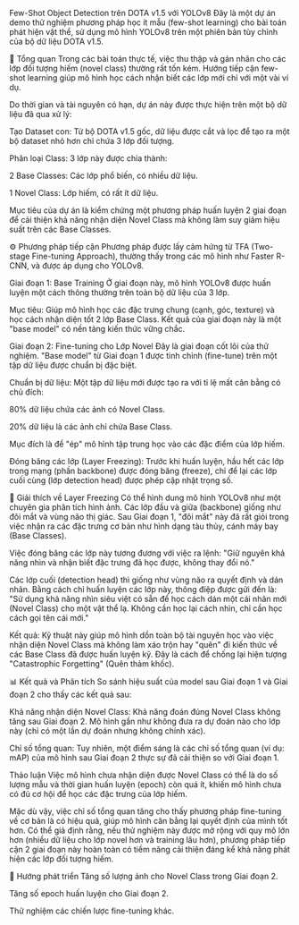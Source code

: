 Few-Shot Object Detection trên DOTA v1.5 với YOLOv8
Đây là một dự án demo thử nghiệm phương pháp học ít mẫu (few-shot learning) cho bài toán phát hiện vật thể, sử dụng mô hình YOLOv8 trên một phiên bản tùy chỉnh của bộ dữ liệu DOTA v1.5.

📝 Tổng quan
Trong các bài toán thực tế, việc thu thập và gán nhãn cho các lớp đối tượng hiếm (novel class) thường rất tốn kém. Hướng tiếp cận few-shot learning giúp mô hình học cách nhận biết các lớp mới chỉ với một vài ví dụ.

Do thời gian và tài nguyên có hạn, dự án này được thực hiện trên một bộ dữ liệu đã qua xử lý:

Tạo Dataset con: Từ bộ DOTA v1.5 gốc, dữ liệu được cắt và lọc để tạo ra một bộ dataset nhỏ hơn chỉ chứa 3 lớp đối tượng.

Phân loại Class: 3 lớp này được chia thành:

2 Base Classes: Các lớp phổ biến, có nhiều dữ liệu.

1 Novel Class: Lớp hiếm, có rất ít dữ liệu.

Mục tiêu của dự án là kiểm chứng một phương pháp huấn luyện 2 giai đoạn để cải thiện khả năng nhận diện Novel Class mà không làm suy giảm hiệu suất trên các Base Classes.

⚙️ Phương pháp tiếp cận
Phương pháp được lấy cảm hứng từ TFA (Two-stage Fine-tuning Approach), thường thấy trong các mô hình như Faster R-CNN, và được áp dụng cho YOLOv8.

Giai đoạn 1: Base Training
Ở giai đoạn này, mô hình YOLOv8 được huấn luyện một cách thông thường trên toàn bộ dữ liệu của 3 lớp.

Mục tiêu: Giúp mô hình học các đặc trưng chung (cạnh, góc, texture) và học cách nhận diện tốt 2 lớp Base Class. Kết quả của giai đoạn này là một "base model" có nền tảng kiến thức vững chắc.

Giai đoạn 2: Fine-tuning cho Lớp Novel
Đây là giai đoạn cốt lõi của thử nghiệm. "Base model" từ Giai đoạn 1 được tinh chỉnh (fine-tune) trên một tập dữ liệu được chuẩn bị đặc biệt.

Chuẩn bị dữ liệu: Một tập dữ liệu mới được tạo ra với tỉ lệ mất cân bằng có chủ đích:

80% dữ liệu chứa các ảnh có Novel Class.

20% dữ liệu là các ảnh chỉ chứa Base Class.

Mục đích là để "ép" mô hình tập trung học vào các đặc điểm của lớp hiếm.

Đóng băng các lớp (Layer Freezing): Trước khi huấn luyện, hầu hết các lớp trong mạng (phần backbone) được đóng băng (freeze), chỉ để lại các lớp cuối cùng (lớp detection head) được phép cập nhật trọng số.

🧠 Giải thích về Layer Freezing
Có thể hình dung mô hình YOLOv8 như một chuyên gia phân tích hình ảnh. Các lớp đầu và giữa (backbone) giống như đôi mắt và vùng não thị giác. Sau Giai đoạn 1, "đôi mắt" này đã rất giỏi trong việc nhận ra các đặc trưng cơ bản như hình dạng tàu thủy, cánh máy bay (Base Classes).

Việc đóng băng các lớp này tương đương với việc ra lệnh: "Giữ nguyên khả năng nhìn và nhận biết đặc trưng đã học được, không thay đổi nó."

Các lớp cuối (detection head) thì giống như vùng não ra quyết định và dán nhãn. Bằng cách chỉ huấn luyện các lớp này, thông điệp được gửi đến là: "Sử dụng khả năng nhìn siêu việt có sẵn để học cách dán một cái nhãn mới (Novel Class) cho một vật thể lạ. Không cần học lại cách nhìn, chỉ cần học cách gọi tên cái mới."

Kết quả: Kỹ thuật này giúp mô hình dồn toàn bộ tài nguyên học vào việc nhận diện Novel Class mà không làm xáo trộn hay "quên" đi kiến thức về các Base Class đã được huấn luyện kỹ. Đây là cách để chống lại hiện tượng "Catastrophic Forgetting" (Quên thảm khốc).

📊 Kết quả và Phân tích
So sánh hiệu suất của model sau Giai đoạn 1 và Giai đoạn 2 cho thấy các kết quả sau:

Khả năng nhận diện Novel Class: Khả năng đoán đúng Novel Class không tăng sau Giai đoạn 2. Mô hình gần như không đưa ra dự đoán nào cho lớp này (chỉ có một lần dự đoán nhưng không chính xác).

Chỉ số tổng quan: Tuy nhiên, một điểm sáng là các chỉ số tổng quan (ví dụ: mAP) của mô hình sau Giai đoạn 2 thực sự đã cải thiện so với Giai đoạn 1.

Thảo luận
Việc mô hình chưa nhận diện được Novel Class có thể là do số lượng mẫu và thời gian huấn luyện (epoch) còn quá ít, khiến mô hình chưa có đủ cơ hội để học các đặc trưng của lớp hiếm.

Mặc dù vậy, việc chỉ số tổng quan tăng cho thấy phương pháp fine-tuning về cơ bản là có hiệu quả, giúp mô hình cân bằng lại quyết định của mình tốt hơn. Có thể giả định rằng, nếu thử nghiệm này được mở rộng với quy mô lớn hơn (nhiều dữ liệu cho lớp novel hơn và training lâu hơn), phương pháp tiếp cận 2 giai đoạn này hoàn toàn có tiềm năng cải thiện đáng kể khả năng phát hiện các lớp đối tượng hiếm.

🚀 Hướng phát triển
Tăng số lượng ảnh cho Novel Class trong Giai đoạn 2.

Tăng số epoch huấn luyện cho Giai đoạn 2.

Thử nghiệm các chiến lược fine-tuning khác.
